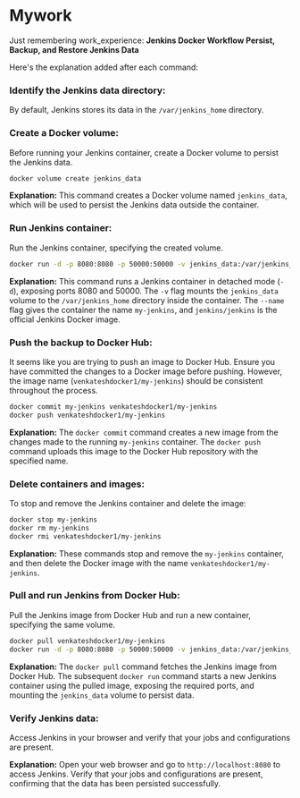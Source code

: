 # Mywork
Just remembering work_experience: **Jenkins Docker Workflow Persist, Backup, and Restore Jenkins Data**

Here's the explanation added after each command:

### Identify the Jenkins data directory:

By default, Jenkins stores its data in the `/var/jenkins_home` directory.

### Create a Docker volume:

Before running your Jenkins container, create a Docker volume to persist the Jenkins data.

```bash
docker volume create jenkins_data
```

**Explanation:** This command creates a Docker volume named `jenkins_data`, which will be used to persist the Jenkins data outside the container.

### Run Jenkins container:

Run the Jenkins container, specifying the created volume.

```bash
docker run -d -p 8080:8080 -p 50000:50000 -v jenkins_data:/var/jenkins_home --name my-jenkins jenkins/jenkins
```

**Explanation:** This command runs a Jenkins container in detached mode (`-d`), exposing ports 8080 and 50000. The `-v` flag mounts the `jenkins_data` volume to the `/var/jenkins_home` directory inside the container. The `--name` flag gives the container the name `my-jenkins`, and `jenkins/jenkins` is the official Jenkins Docker image.

### Push the backup to Docker Hub:

It seems like you are trying to push an image to Docker Hub. Ensure you have committed the changes to a Docker image before pushing. However, the image name (`venkateshdocker1/my-jenkins`) should be consistent throughout the process.

```bash
docker commit my-jenkins venkateshdocker1/my-jenkins
docker push venkateshdocker1/my-jenkins
```

**Explanation:** The `docker commit` command creates a new image from the changes made to the running `my-jenkins` container. The `docker push` command uploads this image to the Docker Hub repository with the specified name.

### Delete containers and images:

To stop and remove the Jenkins container and delete the image:

```bash
docker stop my-jenkins
docker rm my-jenkins
docker rmi venkateshdocker1/my-jenkins
```

**Explanation:** These commands stop and remove the `my-jenkins` container, and then delete the Docker image with the name `venkateshdocker1/my-jenkins`.

### Pull and run Jenkins from Docker Hub:

Pull the Jenkins image from Docker Hub and run a new container, specifying the same volume.

```bash
docker pull venkateshdocker1/my-jenkins
docker run -d -p 8080:8080 -p 50000:50000 -v jenkins_data:/var/jenkins_home --name my-jenkins venkateshdocker1/my-jenkins
```

**Explanation:** The `docker pull` command fetches the Jenkins image from Docker Hub. The subsequent `docker run` command starts a new Jenkins container using the pulled image, exposing the required ports, and mounting the `jenkins_data` volume to persist data.

### Verify Jenkins data:

Access Jenkins in your browser and verify that your jobs and configurations are present.

**Explanation:** Open your web browser and go to `http://localhost:8080` to access Jenkins. Verify that your jobs and configurations are present, confirming that the data has been persisted successfully.

